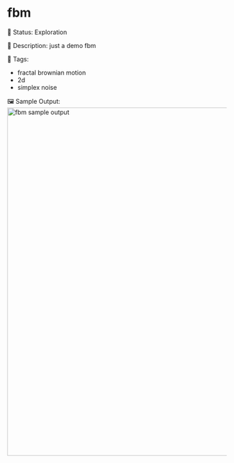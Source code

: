 # fbm

🧪 Status: Exploration

📎 Description: just a demo fbm 

🎨 Tags: 
- fractal brownian motion
- 2d
- simplex noise

🖼️ Sample Output:  
<img src="mySketch1747195960738.png" alt="fbm sample output" width="800" />
